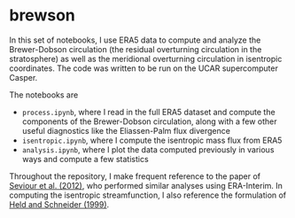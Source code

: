 # brewson

In this set of notebooks, I use ERA5 data to compute and analyze the Brewer-Dobson circulation (the residual overturning circulation in the stratosphere) as well as the meridional overturning circulation in isentropic coordinates. The code was written to be run on the UCAR supercomputer Casper.

The notebooks are
- `process.ipynb`, where I read in the full ERA5 dataset and compute the components of the Brewer-Dobson circulation, along with a few other useful diagnostics like the Eliassen-Palm flux divergence
- `isentropic.ipynb`, where I compute the isentropic mass flux from ERA5
- `analysis.ipynb`, where I plot the data computed previously in various ways and compute a few statistics

Throughout the repository, I make frequent reference to the paper of [Seviour et al. (2012)](https://rmets.onlinelibrary.wiley.com/doi/full/10.1002/qj.966), who performed similar analyses using ERA-Interim. In computing the isentropic streamfunction, I also reference the formulation of [Held and Schneider (1999)](https://journals.ametsoc.org/view/journals/atsc/56/11/1520-0469_1999_056_1688_tsbotz_2.0.co_2.xml).